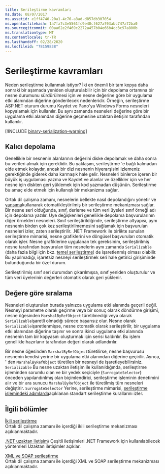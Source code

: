 ```yaml
---
title: Serileştirme kavramları
ms.date: 08/07/2017
ms.assetid: e1ff4740-20a1-4c76-a8ad-d857db307054
ms.openlocfilehash: 1a7fa7c3e5561fc9e48cf627a703abc747a72ba0
ms.sourcegitcommit: 00aa62e2f469c2272a457b04e66b4cc3c97a800b
ms.translationtype: MT
ms.contentlocale: tr-TR
ms.lasthandoff: 02/28/2020
ms.locfileid: "78159838"
---
```

# <a name="serialization-concepts"></a>Serileştirme kavramları
Neden serileştirme kullanmak istiyor? İki en önemli bir tam kopya daha sonraki bir aşamada yeniden oluşturulabilir için bir depolama ortamına bir nesne durumunu sürdürülmesi için ve nesne değerine göre bir uygulama etki alanından diğerine gönderilecek nedenleridir. Örneğin, serileştirme ASP.NET oturum durumu Kaydet ve Pano'ya Windows Forms nesneleri kopyalamak için kullanılır. Bu aynı zamanda nesneleri değerine göre bir uygulama etki alanından diğerine geçmesine uzaktan iletişim tarafından kullanılır.

[!INCLUDE [binary-serialization-warning](../../../includes/binary-serialization-warning.md)]

## <a name="persistent-storage"></a>Kalıcı depolama
Genellikle bir nesnenin alanlarının değerini diske depolamak ve daha sonra bu verileri almak için gereklidir. Bu yaklaşım, serileştirme 'e bağlı kalmadan elde etmek kolaydır, ancak bir dizi nesnenin hiyerarşisini izlemeniz gerektiğinde giderek daha karmaşık hale gelir. Nesneleri binlerce içeren bir büyük iş uygulaması yazma ve Kaydet ve alanlar ve özellikler için ve her nesne için diskten geri yüklemek için kod yazmadan düşünün. Serileştirme bu amaç elde etmek için kullanışlı bir mekanizma sağlar.

Ortak dil çalışma zamanı, nesnelerin bellekte nasıl depolandığını yönetir ve [yansıma](../../../docs/framework/reflection-and-codedom/reflection.md)kullanarak otomatikleştirilmiş bir serileştirme mekanizması sağlar. Bir nesne seri olduğunda, sınıf, derleme ve tüm veri üyeleri sınıf örneği adı için depolama yazılır. Üye değişkenleri genellikle depolama başvurularının diğer örnekleri nesneleri. Sınıf serileştirildiğinde, serileştirme altyapısı, aynı nesnenin birden çok kez serileştirilmemesini sağlamak için başvurulan nesneleri izler, zaten serileştirilir. .NET Framework ile birlikte sunulan serileştirme mimarisi, nesne grafiklerini ve döngüsel başvuruları otomatik olarak işler. Nesne grafiklerine uygulanan tek gereksinim, serileştirilmiş nesne tarafından başvurulan tüm nesnelerin aynı zamanda `Serializable` (daha fazla bilgi için bkz. [temel serileştirme](basic-serialization.md)) de işaretlenmiş olması olabilir. Bu yapılmadığı, işaretsiz nesneyi serileştirmek seri hale getirici girişiminde bulunduğunda bir özel durum.

Serileştirilmiş sınıf seri durumdan çıkarılmışsa, sınıf yeniden oluşturulur ve tüm veri üyelerinin değerleri otomatik olarak geri yüklenir.

## <a name="marshal-by-value"></a>Değere göre sıralama
Nesneleri oluşturulan burada yalnızca uygulama etki alanında geçerli değil. Nesneyi parametre olarak geçirme veya bir sonuç olarak döndürme girişimi, nesne öğesinden `MarshalByRefObject` türetilmediği veya olarak `Serializable`işaretli olmadığı sürece başarısız olur. Nesne olarak `Serializable`işaretlenmişse, nesne otomatik olarak serileştirilir, bir uygulama etki alanından diğerine taşınır ve sonra ikinci uygulama etki alanında nesnenin tam bir kopyasını oluşturmak için serisi kaldırılır. Bu işlem genellikle hazırlanır tarafından değeri olarak adlandırılır.

Bir nesne öğesinden `MarshalByRefObject`türetilirse, nesne başvurusu nesnenin kendisi yerine bir uygulama etki alanından diğerine geçirilir. Ayrıca, ' den `MarshalByRefObject` türetilen bir nesneyi de işaretleyebilirsiniz. `Serializable` Bu nesne uzaktan iletişim ile kullanıldığında, serileştirme işleminden sorumlu olan ve bir yedek seçiciyle (`SurrogateSelector`) önceden yapılandırılmış olan biçimlendirici, serileştirme işleminin denetimini alır ve bir ara sunucu `MarshalByRefObject` ile türetilmiş tüm nesneleri değiştirir. `SurrogateSelector` Yerine, serileştirme mimarisi, [serileştirme işlemindeki adımlarda](steps-in-the-serialization-process.md)açıklanan standart serileştirme kurallarını izler.  

## <a name="related-sections"></a>İlgili bölümler  
 [İkili serileştirme](../../../docs/standard/serialization/binary-serialization.md)  
 Ortak dil çalışma zamanı ile içerdiği ikili serileştirme mekanizması açıklanmaktadır.  
  
 [.NET uzaktan Iletişim](https://docs.microsoft.com/previous-versions/dotnet/netframework-4.0/72x4h507(v=vs.100))\
 Çeşitli iletişimleri .NET Framework için kullanılabilecek yöntemleri Uzaktan iletişimler açıklar.  
  
 [XML ve SOAP serileştirme](../../../docs/standard/serialization/xml-and-soap-serialization.md)  
 Ortak dil çalışma zamanı ile içerdiği XML ve SOAP serileştirme mekanizması açıklanmaktadır.
